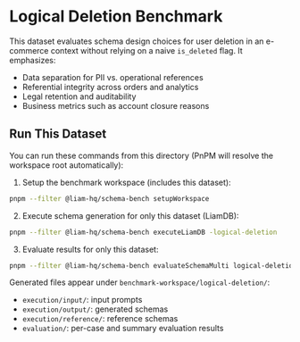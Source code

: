 # Logical Deletion Benchmark

This dataset evaluates schema design choices for user deletion in an e-commerce context without relying on a naive `is_deleted` flag. It emphasizes:

- Data separation for PII vs. operational references
- Referential integrity across orders and analytics
- Legal retention and auditability
- Business metrics such as account closure reasons

## Run This Dataset

You can run these commands from this directory (PnPM will resolve the workspace root automatically):

1) Setup the benchmark workspace (includes this dataset):

```bash
pnpm --filter @liam-hq/schema-bench setupWorkspace
```

2) Execute schema generation for only this dataset (LiamDB):

```bash
pnpm --filter @liam-hq/schema-bench executeLiamDB -logical-deletion
```

3) Evaluate results for only this dataset:

```bash
pnpm --filter @liam-hq/schema-bench evaluateSchemaMulti logical-deletion
```

Generated files appear under `benchmark-workspace/logical-deletion/`:

- `execution/input/`: input prompts
- `execution/output/`: generated schemas
- `execution/reference/`: reference schemas
- `evaluation/`: per-case and summary evaluation results

